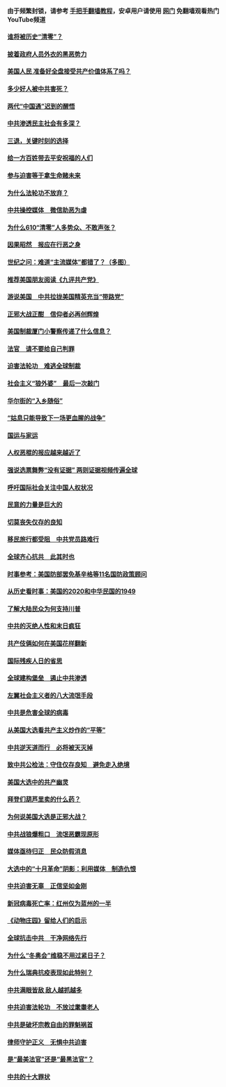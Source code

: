 #### 由于频繁封锁，请参考 [手把手翻墙教程](https://github.com/gfw-breaker/guides/wiki/)，安卓用户请使用 [网门](https://github.com/gfw-breaker/nogfw/blob/master/dl.md?t=01012000) 免翻墙观看热门YouTube频道 

#### [谁将被历史“清零”？](../pages/251/417485.md?t=01012000) 

#### [披着政府人员外衣的黑恶势力](../pages/251/417442.md?t=01012000) 

#### [美国人民 准备好全盘接受共产价值体系了吗？](../pages/251/417491.md?t=01012000) 

#### [多少好人被中共害死？](../pages/251/417144.md?t=01012000) 

#### [两代“中国通”迟到的醒悟](../pages/251/417064.md?t=01012000) 

#### [中共渗透民主社会有多深？](../pages/251/417063.md?t=01012000) 

#### [三退，关键时刻的选择](../pages/251/416969.md?t=01012000) 

#### [给一方百姓带去平安祝福的人们](../pages/251/416941.md?t=01012000) 

#### [参与迫害等于拿生命赌未来](../pages/251/416856.md?t=01012000) 

#### [为什么法轮功不放弃？](../pages/251/416864.md?t=01012000) 

#### [中共操控媒体　微信助恶为虐](../pages/251/416724.md?t=01012000) 

#### [为什么610“清零”人多势众、不敢声张？](../pages/251/416632.md?t=01012000) 

#### [因果昭然　报应在行恶之身](../pages/251/416582.md?t=01012000) 

#### [世纪之问：难道“主流媒体”都错了？（多图）](../pages/251/416571.md?t=01012000) 

#### [推荐美国朋友阅读《九评共产党》](../pages/251/416510.md?t=01012000) 

#### [游说美国　中共拉拢美国精英充当“带路党”](../pages/251/416529.md?t=01012000) 

#### [正邪大战正酣　信仰者必再创辉煌](../pages/251/416433.md?t=01012000) 

#### [美国制裁厦门小警察传递了什么信息？](../pages/251/416432.md?t=01012000) 

#### [法官　请不要给自己判罪](../pages/251/416379.md?t=01012000) 

#### [迫害法轮功　难逃全球制裁](../pages/251/416380.md?t=01012000) 

#### [社会主义“狼外婆”　最后一次敲门](../pages/251/416394.md?t=01012000) 

#### [华尔街的“入乡随俗”](../pages/251/416395.md?t=01012000) 

#### [“姑息只能导致下一场更血腥的战争”](../pages/251/416223.md?t=01012000) 

#### [国运与家运](../pages/251/416224.md?t=01012000) 

#### [人权恶棍的报应越来越近了](../pages/251/416276.md?t=01012000) 

#### [强说选票舞弊“没有证据” 两则证据视频传遍全球](../pages/251/416227.md?t=01012000) 

#### [呼吁国际社会关注中国人权状况](../pages/251/416135.md?t=01012000) 

#### [民意的力量是巨大的](../pages/251/416222.md?t=01012000) 

#### [切莫丧失仅存的良知](../pages/251/416134.md?t=01012000) 

#### [移民旅行都受阻　中共党员路难行](../pages/251/416033.md?t=01012000) 

#### [全球齐心抗共　此其时也](../pages/251/415989.md?t=01012000) 

#### [时事参考：美国防部罢免基辛格等11名国防政策顾问](../pages/251/415970.md?t=01012000) 

#### [从历史看时事：美国的2020和中华民国的1949](../pages/251/415949.md?t=01012000) 

#### [了解大陆民众为何支持川普](../pages/251/415950.md?t=01012000) 

#### [中共的灭绝人性和末日疯狂](../pages/251/415944.md?t=01012000) 

#### [共产伎俩如何在美国花样翻新](../pages/251/415908.md?t=01012000) 

#### [国际残疾人日的省思](../pages/251/415849.md?t=01012000) 

#### [全球建构堡垒　遏止中共渗透](../pages/251/415850.md?t=01012000) 

#### [左翼社会主义者的八大流氓手段](../pages/251/415802.md?t=01012000) 

#### [中共是危害全球的病毒](../pages/251/415569.md?t=01012000) 

#### [从美国大选看共产主义炒作的“平等”](../pages/251/415654.md?t=01012000) 

#### [中共逆天道而行　必将被天灭掉](../pages/251/415626.md?t=01012000) 

#### [致中共公检法：守住仅存良知　避免走入绝境](../pages/251/415627.md?t=01012000) 

#### [美国大选中的共产幽灵](../pages/251/415618.md?t=01012000) 

#### [拜登们葫芦里卖的什么药？](../pages/251/415531.md?t=01012000) 

#### [为何说美国大选是正邪大战？](../pages/251/415530.md?t=01012000) 

#### [中共战狼爆粗口　流氓恶霸现原形](../pages/251/415426.md?t=01012000) 

#### [媒体亟待归正　民众防假消息](../pages/251/415402.md?t=01012000) 

#### [大选中的“十月革命”阴影：利用媒体　制造仇恨](../pages/251/415334.md?t=01012000) 

#### [中共迫害无辜　正信坚如金刚](../pages/251/415307.md?t=01012000) 

#### [新冠病毒死亡率：红州仅为蓝州的一半](../pages/251/415164.md?t=01012000) 

#### [《动物庄园》留给人们的启示](../pages/251/415178.md?t=01012000) 

#### [全球抗击中共　干净网络先行](../pages/251/415096.md?t=01012000) 

#### [为什么“冬奥会”维稳不用过紧日子？](../pages/251/414949.md?t=01012000) 

#### [为什么瑞典抗疫表现如此特别？](../pages/251/414950.md?t=01012000) 

#### [中共满眼皆敌 敌人越抓越多](../pages/251/415053.md?t=01012000) 

#### [中共迫害法轮功　不放过耄耋老人](../pages/251/414994.md?t=01012000) 

#### [中共是破坏宗教自由的罪魁祸首](../pages/251/414901.md?t=01012000) 

#### [律师守护正义　无惧中共迫害](../pages/251/414900.md?t=01012000) 

#### [是“最美法官”还是“最黑法官”？](../pages/251/414885.md?t=01012000) 

#### [中共的十大罪状](../pages/251/414772.md?t=01012000) 

